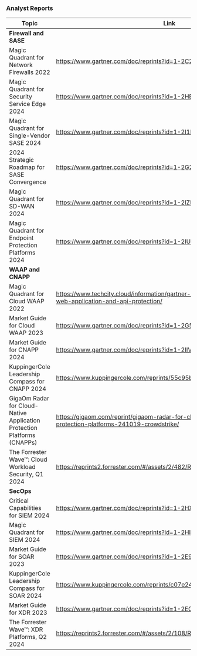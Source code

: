 ### Analyst Reports

|Topic|Link|
|---|--|
|**Firewall and SASE**|
|Magic Quadrant for Network Firewalls 2022|https://www.gartner.com/doc/reprints?id=1-2C2Q9662&ct=221222|
|Magic Quadrant for Security Service Edge 2024|https://www.gartner.com/doc/reprints?id=1-2HBZK5EC&ct=240418|
|Magic Quadrant for Single-Vendor SASE 2024|https://www.gartner.com/doc/reprints?id=1-2I1ER8SK&ct=240708|
|2024 Strategic Roadmap for SASE Convergence|https://www.gartner.com/doc/reprints?id=1-2G2V1C8T&ct=231229|
|Magic Quadrant for SD-WAN 2024|https://www.gartner.com/doc/reprints?id=1-2IZEH6Z3&ct=241004|
|Magic Quadrant for Endpoint Protection Platforms 2024|https://www.gartner.com/doc/reprints?id=1-2IUO6CWY&ct=240920|
|**WAAP and CNAPP**|
|Magic Quadrant for Cloud WAAP 2022|https://www.techcity.cloud/information/gartner-magic-quadrant-for-cloud-web-application-and-api-protection/|
|Market Guide for Cloud WAAP 2023|https://www.gartner.com/doc/reprints?id=1-2G5WIWUG&ct=240105&st=sb|
|Market Guide for CNAPP 2024|https://www.gartner.com/doc/reprints?id=1-2IIVY3JL&ct=240815|
|KuppingerCole Leadership Compass for CNAPP 2024|https://www.kuppingercole.com/reprints/55c95b651cd5f33eef490cf053f9810a|
|GigaOm Radar for Cloud-Native Application Protection Platforms (CNAPPs)|https://gigaom.com/reprint/gigaom-radar-for-cloud-native-application-protection-platforms-241019-crowdstrike/|
|The Forrester Wave™: Cloud Workload Security, Q1 2024|https://reprints2.forrester.com/#/assets/2/482/RES180426/report|
|**SecOps**|
|Critical Capabilities for SIEM 2024|https://www.gartner.com/doc/reprints?id=1-2HXU226Z&ct=240626|
|Magic Quadrant for SIEM 2024|https://www.gartner.com/doc/reprints?id=1-2HI8DCZY&ct=240508|
|Market Guide for SOAR 2023|https://www.gartner.com/doc/reprints?id=1-2E97S57A&ct=230623|
|KuppingerCole Leadership Compass for SOAR 2024|https://www.kuppingercole.com/reprints/c07e2447200fc3ff935536b41591ff84|
|Market Guide for XDR 2023|https://www.gartner.com/doc/reprints?id=1-2EOYTQA6&ct=230811|
|The Forrester Wave™: XDR Platforms, Q2 2024|https://reprints2.forrester.com/#/assets/2/108/RES180824/report|

